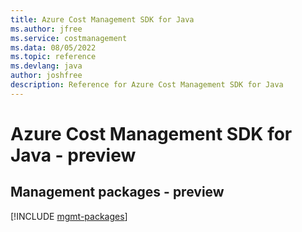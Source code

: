 ```yaml
---
title: Azure Cost Management SDK for Java
ms.author: jfree
ms.service: costmanagement
ms.data: 08/05/2022
ms.topic: reference
ms.devlang: java
author: joshfree
description: Reference for Azure Cost Management SDK for Java
---
```

# Azure Cost Management SDK for Java - preview

## Management packages - preview
[!INCLUDE [mgmt-packages](cost-management-mgmt-index.md)]